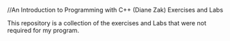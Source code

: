 //An Introduction to Programming with C++ (Diane Zak)
Exercises and Labs



This repository is a collection of the exercises and Labs that were not required for my program.
